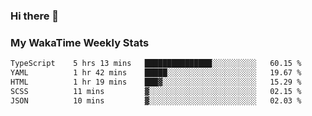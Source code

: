 ### Hi there 👋

<!--
**royschrauwen/royschrauwen** is a ✨ _special_ ✨ repository because its `README.md` (this file) appears on your GitHub profile.

Here are some ideas to get you started:

- 🔭 I’m currently working on ...
- 🌱 I’m currently learning ...
- 👯 I’m looking to collaborate on ...
- 🤔 I’m looking for help with ...
- 💬 Ask me about ...
- 📫 How to reach me: ...
- 😄 Pronouns: ...
- ⚡ Fun fact: ...
-->


### My WakaTime Weekly Stats
<!--START_SECTION:waka-->

```txt
TypeScript    5 hrs 13 mins   ███████████████░░░░░░░░░░   60.15 %
YAML          1 hr 42 mins    █████░░░░░░░░░░░░░░░░░░░░   19.67 %
HTML          1 hr 19 mins    ███▓░░░░░░░░░░░░░░░░░░░░░   15.29 %
SCSS          11 mins         ▓░░░░░░░░░░░░░░░░░░░░░░░░   02.15 %
JSON          10 mins         ▓░░░░░░░░░░░░░░░░░░░░░░░░   02.03 %
```

<!--END_SECTION:waka-->
